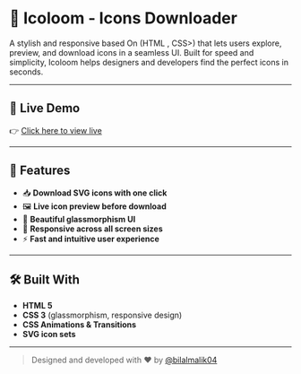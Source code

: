 # 🎨 Icoloom - Icons Downloader

A stylish and responsive  based On (HTML , CSS>) that lets users explore, preview, and download icons in a seamless UI. Built for speed and simplicity, Icoloom helps designers and developers find the perfect icons in seconds.

---

## 🔗 Live Demo

👉 [Click here to view live](https://project-icoloom-iconsdownloader-04.netlify.app)

---

## 🚀 Features

- 📥 **Download SVG icons with one click**
- 🖼️ **Live icon preview before download**
- 🧊 **Beautiful glassmorphism UI**
- 📱 **Responsive across all screen sizes**
- ⚡ **Fast and intuitive user experience**

---

## 🛠️ Built With
- **HTML 5**
- **CSS 3** (glassmorphism, responsive design)
- **CSS Animations & Transitions**
- **SVG icon sets**

---

> Designed and developed with ❤️ by [@bilalmalik04](https://github.com/bilalmalik04)
